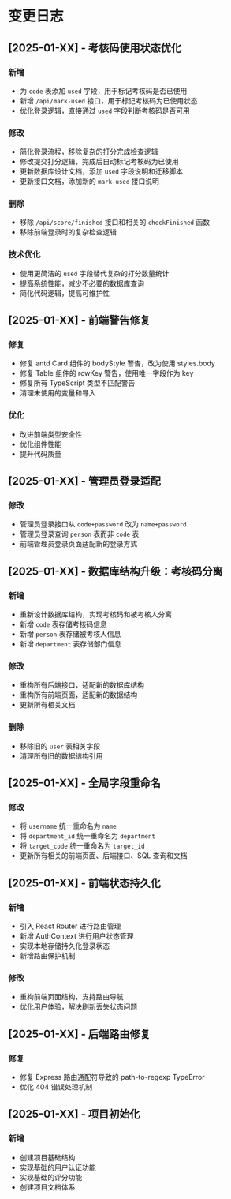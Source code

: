 # 变更日志

## [2025-01-XX] - 考核码使用状态优化

### 新增
- 为 `code` 表添加 `used` 字段，用于标记考核码是否已使用
- 新增 `/api/mark-used` 接口，用于标记考核码为已使用状态
- 优化登录逻辑，直接通过 `used` 字段判断考核码是否可用

### 修改
- 简化登录流程，移除复杂的打分完成检查逻辑
- 修改提交打分逻辑，完成后自动标记考核码为已使用
- 更新数据库设计文档，添加 `used` 字段说明和迁移脚本
- 更新接口文档，添加新的 `mark-used` 接口说明

### 删除
- 移除 `/api/score/finished` 接口和相关的 `checkFinished` 函数
- 移除前端登录时的复杂检查逻辑

### 技术优化
- 使用更简洁的 `used` 字段替代复杂的打分数量统计
- 提高系统性能，减少不必要的数据库查询
- 简化代码逻辑，提高可维护性

## [2025-01-XX] - 前端警告修复

### 修复
- 修复 antd Card 组件的 bodyStyle 警告，改为使用 styles.body
- 修复 Table 组件的 rowKey 警告，使用唯一字段作为 key
- 修复所有 TypeScript 类型不匹配警告
- 清理未使用的变量和导入

### 优化
- 改进前端类型安全性
- 优化组件性能
- 提升代码质量

## [2025-01-XX] - 管理员登录适配

### 修改
- 管理员登录接口从 `code+password` 改为 `name+password`
- 管理员登录查询 `person` 表而非 `code` 表
- 前端管理员登录页面适配新的登录方式

## [2025-01-XX] - 数据库结构升级：考核码分离

### 新增
- 重新设计数据库结构，实现考核码和被考核人分离
- 新增 `code` 表存储考核码信息
- 新增 `person` 表存储被考核人信息
- 新增 `department` 表存储部门信息

### 修改
- 重构所有后端接口，适配新的数据库结构
- 重构所有前端页面，适配新的数据结构
- 更新所有相关文档

### 删除
- 移除旧的 `user` 表相关字段
- 清理所有旧的数据结构引用

## [2025-01-XX] - 全局字段重命名

### 修改
- 将 `username` 统一重命名为 `name`
- 将 `department_id` 统一重命名为 `department`
- 将 `target_code` 统一重命名为 `target_id`
- 更新所有相关的前端页面、后端接口、SQL 查询和文档

## [2025-01-XX] - 前端状态持久化

### 新增
- 引入 React Router 进行路由管理
- 新增 AuthContext 进行用户状态管理
- 实现本地存储持久化登录状态
- 新增路由保护机制

### 修改
- 重构前端页面结构，支持路由导航
- 优化用户体验，解决刷新丢失状态问题

## [2025-01-XX] - 后端路由修复

### 修复
- 修复 Express 路由通配符导致的 path-to-regexp TypeError
- 优化 404 错误处理机制

## [2025-01-XX] - 项目初始化

### 新增
- 创建项目基础结构
- 实现基础的用户认证功能
- 实现基础的评分功能
- 创建项目文档体系 